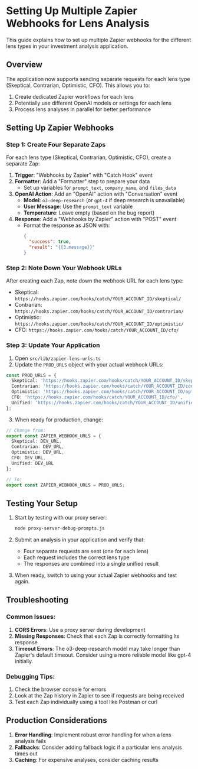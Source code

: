 # Setting Up Multiple Zapier Webhooks for Lens Analysis

This guide explains how to set up multiple Zapier webhooks for the different lens types in your investment analysis application.

## Overview

The application now supports sending separate requests for each lens type (Skeptical, Contrarian, Optimistic, CFO). This allows you to:

1. Create dedicated Zapier workflows for each lens
2. Potentially use different OpenAI models or settings for each lens
3. Process lens analyses in parallel for better performance

## Setting Up Zapier Webhooks

### Step 1: Create Four Separate Zaps

For each lens type (Skeptical, Contrarian, Optimistic, CFO), create a separate Zap:

1. **Trigger**: "Webhooks by Zapier" with "Catch Hook" event
2. **Formatter**: Add a "Formatter" step to prepare your data
   - Set up variables for `prompt_text`, `company_name`, and `files_data`
3. **OpenAI Action**: Add an "OpenAI" action with "Conversation" event
   - **Model**: `o3-deep-research` (or `gpt-4` if deep research is unavailable)
   - **User Message**: Use the `prompt_text` variable
   - **Temperature**: Leave empty (based on the bug report)
4. **Response**: Add a "Webhooks by Zapier" action with "POST" event
   - Format the response as JSON with:
     ```json
     {
       "success": true,
       "result": "{{3.message}}"
     }
     ```

### Step 2: Note Down Your Webhook URLs

After creating each Zap, note down the webhook URL for each lens type:

- Skeptical: `https://hooks.zapier.com/hooks/catch/YOUR_ACCOUNT_ID/skeptical/`
- Contrarian: `https://hooks.zapier.com/hooks/catch/YOUR_ACCOUNT_ID/contrarian/`
- Optimistic: `https://hooks.zapier.com/hooks/catch/YOUR_ACCOUNT_ID/optimistic/`
- CFO: `https://hooks.zapier.com/hooks/catch/YOUR_ACCOUNT_ID/cfo/`

### Step 3: Update Your Application

1. Open `src/lib/zapier-lens-urls.ts`
2. Update the `PROD_URLS` object with your actual webhook URLs:

```typescript
const PROD_URLS = {
  Skeptical: 'https://hooks.zapier.com/hooks/catch/YOUR_ACCOUNT_ID/skeptical/',
  Contrarian: 'https://hooks.zapier.com/hooks/catch/YOUR_ACCOUNT_ID/contrarian/',
  Optimistic: 'https://hooks.zapier.com/hooks/catch/YOUR_ACCOUNT_ID/optimistic/',
  CFO: 'https://hooks.zapier.com/hooks/catch/YOUR_ACCOUNT_ID/cfo/',
  Unified: 'https://hooks.zapier.com/hooks/catch/YOUR_ACCOUNT_ID/unified/'
};
```

3. When ready for production, change:

```typescript
// Change from:
export const ZAPIER_WEBHOOK_URLS = {
  Skeptical: DEV_URL,
  Contrarian: DEV_URL,
  Optimistic: DEV_URL,
  CFO: DEV_URL,
  Unified: DEV_URL
};

// To:
export const ZAPIER_WEBHOOK_URLS = PROD_URLS;
```

## Testing Your Setup

1. Start by testing with our proxy server:
   ```bash
   node proxy-server-debug-prompts.js
   ```

2. Submit an analysis in your application and verify that:
   - Four separate requests are sent (one for each lens)
   - Each request includes the correct lens type
   - The responses are combined into a single unified result

3. When ready, switch to using your actual Zapier webhooks and test again.

## Troubleshooting

### Common Issues:

1. **CORS Errors**: Use a proxy server during development
2. **Missing Responses**: Check that each Zap is correctly formatting its response
3. **Timeout Errors**: The o3-deep-research model may take longer than Zapier's default timeout. Consider using a more reliable model like gpt-4 initially.

### Debugging Tips:

1. Check the browser console for errors
2. Look at the Zap history in Zapier to see if requests are being received
3. Test each Zap individually using a tool like Postman or curl

## Production Considerations

1. **Error Handling**: Implement robust error handling for when a lens analysis fails
2. **Fallbacks**: Consider adding fallback logic if a particular lens analysis times out
3. **Caching**: For expensive analyses, consider caching results
